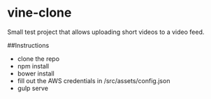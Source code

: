 # vine-clone
Small test project that allows uploading short videos to a video feed.

##Instructions
- clone the repo
- npm install
- bower install
- fill out the AWS credentials in /src/assets/config.json
- gulp serve

